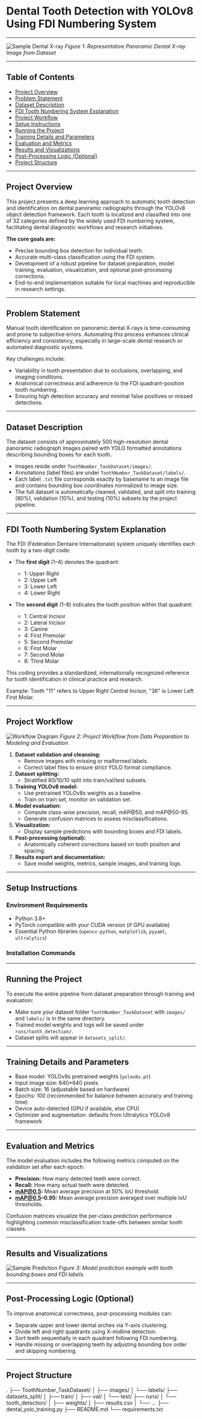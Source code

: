 # Dental Tooth Detection with YOLOv8 Using FDI Numbering System

---

![Sample Dental X-ray](https://github.com/Srinu363/Dental/blob/master/runs/tooth_detection/train_batch0.jpg)
*Figure 1: Representative Panoramic Dental X-ray Image from Dataset*

---

## Table of Contents

- [Project Overview](#project-overview)
- [Problem Statement](#problem-statement)
- [Dataset Description](#dataset-description)
- [FDI Tooth Numbering System Explanation](#fdi-tooth-numbering-system-explanation)
- [Project Workflow](#project-workflow)
- [Setup Instructions](#setup-instructions)
- [Running the Project](#running-the-project)
- [Training Details and Parameters](#training-details-and-parameters)
- [Evaluation and Metrics](#evaluation-and-metrics)
- [Results and Visualizations](#results-and-visualizations)
- [Post-Processing Logic (Optional)](#post-processing-logic-optional)
- [Project Structure](#project-structure)


---

## Project Overview

This project presents a deep learning approach to automatic tooth detection and identification on dental panoramic radiographs through the YOLOv8 object detection framework. Each tooth is localized and classified into one of 32 categories defined by the widely used FDI numbering system, facilitating dental diagnostic workflows and research initiatives.

**The core goals are:**
- Precise bounding box detection for individual teeth.
- Accurate multi-class classification using the FDI system.
- Development of a robust pipeline for dataset preparation, model training, evaluation, visualization, and optional post-processing corrections.
- End-to-end implementation suitable for local machines and reproducible in research settings.

---

## Problem Statement

Manual tooth identification on panoramic dental X-rays is time-consuming and prone to subjective errors. Automating this process enhances clinical efficiency and consistency, especially in large-scale dental research or automated diagnostic systems.

Key challenges include:
- Variability in tooth presentation due to occlusions, overlapping, and imaging conditions.
- Anatomical correctness and adherence to the FDI quadrant-position tooth numbering.
- Ensuring high detection accuracy and minimal false positives or missed detections.

---

## Dataset Description

The dataset consists of approximately 500 high-resolution dental panoramic radiograph images paired with YOLO formatted annotations describing bounding boxes for each tooth.

- Images reside under `ToothNumber_TaskDataset/images/`.
- Annotations (label files) are under `ToothNumber_TaskDataset/labels/`.
- Each label `.txt` file corresponds exactly by basename to an image file and contains bounding box coordinates normalized to image size.
- The full dataset is automatically cleaned, validated, and split into training (80%), validation (10%), and testing (10%) subsets by the project pipeline.

---

## FDI Tooth Numbering System Explanation

The FDI (Fédération Dentaire Internationale) system uniquely identifies each tooth by a two-digit code:

- The **first digit** (1–4) denotes the quadrant:
  - 1: Upper Right
  - 2: Upper Left
  - 3: Lower Left
  - 4: Lower Right

- The **second digit** (1–8) indicates the tooth position within that quadrant:
  - 1: Central Incisor
  - 2: Lateral Incisor
  - 3: Canine
  - 4: First Premolar
  - 5: Second Premolar
  - 6: First Molar
  - 7: Second Molar
  - 8: Third Molar

This coding provides a standardized, internationally recognized reference for tooth identification in clinical practice and research.

Example: Tooth "11" refers to Upper Right Central Incisor, "36" is Lower Left First Molar.

---

## Project Workflow

![Workflow Diagram](https://github.com/Srinu363/Dental/blob/master/runs/tooth_detection/generated-image.png)
*Figure 2: Project Workflow from Data Preparation to Modeling and Evaluation*

1. **Dataset validation and cleansing:**
   - Remove images with missing or malformed labels.
   - Correct label files to ensure strict YOLO format compliance.
2. **Dataset splitting:**
   - Stratified 80/10/10 split into train/val/test subsets.
3. **Training YOLOv8 model:**
   - Use pretrained YOLOv8s weights as a baseline.
   - Train on train set, monitor on validation set.
4. **Model evaluation:**
   - Compute class-wise precision, recall, mAP@50, and mAP@50-95.
   - Generate confusion matrices to assess misclassifications.
5. **Visualization:**
   - Display sample predictions with bounding boxes and FDI labels.
6. **Post-processing (optional):**
   - Anatomically coherent corrections based on tooth position and spacing.
7. **Results export and documentation:**
   - Save model weights, metrics, sample images, and training logs.

---

## Setup Instructions

### Environment Requirements

- Python 3.8+
- PyTorch compatible with your CUDA version (if GPU available)
- Essential Python libraries (`opencv-python`, `matplotlib`, `pyyaml`, `ultralytics`)

### Installation Commands



---

## Running the Project

To execute the entire pipeline from dataset preparation through training and evaluation:


- Make sure your dataset folder `ToothNumber_TaskDataset` with `images/` and `labels/` is in the same directory.
- Trained model weights and logs will be saved under `runs/tooth_detection/`.
- Dataset splits will appear in `datasets_split/`.

---

## Training Details and Parameters

- Base model: YOLOv8s pretrained weights (`yolov8s.pt`)
- Input image size: 640×640 pixels
- Batch size: 16 (adjustable based on hardware)
- Epochs: 100 (recommended for balance between accuracy and training time)
- Device auto-detected (GPU if available, else CPU)
- Optimizer and augmentation: defaults from Ultralytics YOLOv8 framework

---

## Evaluation and Metrics

The model evaluation includes the following metrics computed on the validation set after each epoch:

- **Precision:** How many detected teeth were correct.
- **Recall:** How many actual teeth were detected.
- **mAP@0.5:** Mean average precision at 50% IoU threshold.
- **mAP@0.5–0.95:** Mean average precision averaged over multiple IoU thresholds.

Confusion matrices visualize the per-class prediction performance highlighting common misclassification trade-offs between similar tooth classes.

---

## Results and Visualizations

![Sample Prediction](https://github.com/Srinu363/Dental/blob/master/runs/tooth_detection/train_batch1.jpg)
*Figure 3: Model prediction example with tooth bounding boxes and FDI labels.*



---

## Post-Processing Logic (Optional)

To improve anatomical correctness, post-processing modules can:

- Separate upper and lower dental arches via Y-axis clustering.
- Divide left and right quadrants using X-midline detection.
- Sort teeth sequentially in each quadrant following FDI numbering.
- Handle missing or overlapping teeth by adjusting bounding box order and skipping numbering.

---

## Project Structure

.
├── ToothNumber_TaskDataset/
│   ├── images/
│   └── labels/
├── datasets_split/
│   ├── train/
│   ├── val/
│   └── test/
├── runs/
│   └── tooth_detection/
│ ├── weights/
│ ├── results.csv
│ └── ...
├── dental_yolo_training.py
├── README.md
└── requirements.txt


